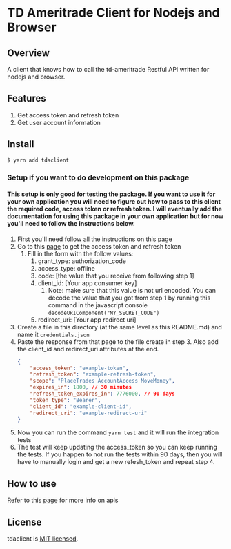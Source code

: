 # TD Ameritrade Client for Nodejs and Browser

## Overview

A client that knows how to call the td-ameritrade Restful API written for nodejs and browser.

## Features

1. Get access token and refresh token
2. Get user account information

## Install

```bash
$ yarn add tdaclient 
```

### Setup if you want to do development on this package

#### This setup is only good for testing the package. If you want to use it for your own application you will need to figure out how to pass to this client the required code, access token or refresh token. I will eventually add the documentation for using this package in your own application but for now you'll need to follow the instructions below.

1. First you'll need follow all the instructions on
   this [page](https://developer.tdameritrade.com/content/getting-started)
2. Go to this [page](https://developer.tdameritrade.com/authentication/apis/post/token-0) to get the access token and
   refresh token
    1. Fill in the form with the follow values:
        1. grant_type: authorization_code
        2. access_type: offline
        3. code: [the value that you receive from following step 1]
        4. client_id: [Your app consumer key]
            1. Note: make sure that this value is not url encoded. You can decode the value that you got from step 1 by
               running this command in the javascript console ```decodeURIComponent("MY_SECRET_CODE")```
        5. redirect_uri: [Your app redirect uri]
3. Create a file in this directory (at the same level as this README.md) and name it ```credentials.json```
4. Paste the response from that page to the file create in step 3. Also add the client_id and redirect_uri attributes at the end.
    ```json
    {
        "access_token": "example-token",
        "refresh_token": "example-refresh-token",
        "scope": "PlaceTrades AccountAccess MoveMoney",
        "expires_in": 1800, // 30 minutes
        "refresh_token_expires_in": 7776000, // 90 days
        "token_type": "Bearer",
        "client_id": "example-client-id",
        "redirect_uri": "example-redirect-uri"
    }
    ```
5. Now you can run the command ```yarn test``` and it will run the integration tests
6. The test will keep updating the access_token so you can keep running the tests. If you happen to not run the tests
   within 90 days, then you will have to manually login and get a new refesh_token and repeat step 4.

## How to use

Refer to this [page](https://developer.tdameritrade.com/account-access/apis) for more info on apis

## License

tdaclient is [MIT licensed](./LICENSE).
